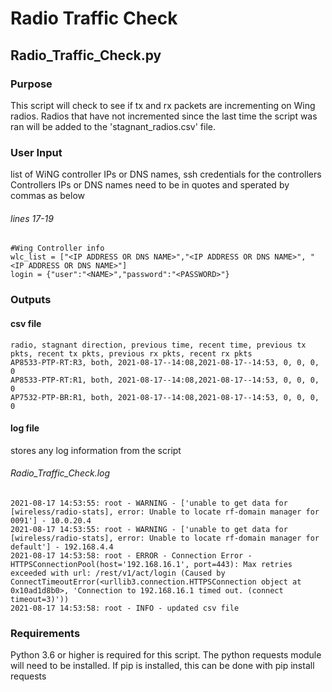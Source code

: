 # Radio Traffic Check
## Radio_Traffic_Check.py
### Purpose
This script will check to see if tx and rx packets are incrementing on Wing radios. Radios that have not incremented since the last time the script was ran will be added to the 'stagnant_radios.csv' file.

### User Input
list of WiNG controller IPs or DNS names, ssh credentials for the controllers
Controllers IPs or DNS names need to be in quotes and sperated by commas as below
###### lines 17-19
```
#Wing Controller info
wlc_list = ["<IP ADDRESS OR DNS NAME>","<IP ADDRESS OR DNS NAME>", "<IP ADDRESS OR DNS NAME>"]
login = {"user":"<NAME>","password":"<PASSWORD>"}
```

### Outputs
#### csv file 
```
radio, stagnant direction, previous time, recent time, previous tx pkts, recent tx pkts, previous rx pkts, recent rx pkts
AP8533-PTP-RT:R3, both, 2021-08-17--14:08,2021-08-17--14:53, 0, 0, 0, 0
AP8533-PTP-RT:R1, both, 2021-08-17--14:08,2021-08-17--14:53, 0, 0, 0, 0
AP7532-PTP-BR:R1, both, 2021-08-17--14:08,2021-08-17--14:53, 0, 0, 0, 0
```
#### log file
stores any log information from the script
###### Radio_Traffic_Check.log
```
2021-08-17 14:53:55: root - WARNING - ['unable to get data for [wireless/radio-stats], error: Unable to locate rf-domain manager for 0091'] - 10.0.20.4
2021-08-17 14:53:55: root - WARNING - ['unable to get data for [wireless/radio-stats], error: Unable to locate rf-domain manager for default'] - 192.168.4.4
2021-08-17 14:53:58: root - ERROR - Connection Error - HTTPSConnectionPool(host='192.168.16.1', port=443): Max retries exceeded with url: /rest/v1/act/login (Caused by ConnectTimeoutError(<urllib3.connection.HTTPSConnection object at 0x10ad1d8b0>, 'Connection to 192.168.16.1 timed out. (connect timeout=3)'))
2021-08-17 14:53:58: root - INFO - updated csv file
```
### Requirements
Python 3.6 or higher is required for this script.
The python requests module will need to be installed. If pip is installed, this can be done with pip install requests